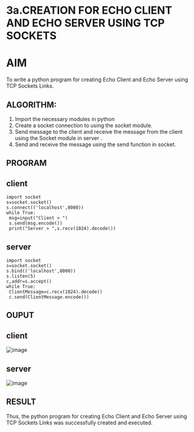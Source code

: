 # 3a.CREATION FOR ECHO CLIENT AND ECHO SERVER USING TCP SOCKETS
# AIM
To write a python program for creating Echo Client and Echo Server using TCP
Sockets Links.
## ALGORITHM:
1. Import the necessary modules in python
2. Create a socket connection to using the socket module.
3. Send message to the client and receive the message from the client using the Socket module in
 server .
4. Send and receive the message using the send function in socket.
## PROGRAM
## client
```
import socket
s=socket.socket()
s.connect(('localhost',8000))
while True:
 msg=input("Client > ")
 s.send(msg.encode())
 print("Server > ",s.recv(1024).decode())
```
## server
```
import socket
s=socket.socket()
s.bind(('localhost',8000))
s.listen(5)
c,addr=s.accept()
while True:
 ClientMessage=c.recv(1024).decode()
 c.send(ClientMessage.encode())
```
## OUPUT
## client
![image](https://github.com/user-attachments/assets/f63982f4-5779-4f46-95c4-94f67be6953b)

## server
![image](https://github.com/user-attachments/assets/d6ddcc7b-3164-4ec0-b825-f0683abab912)

## RESULT
Thus, the python program for creating Echo Client and Echo Server using TCP Sockets Links 
was successfully created and executed.
